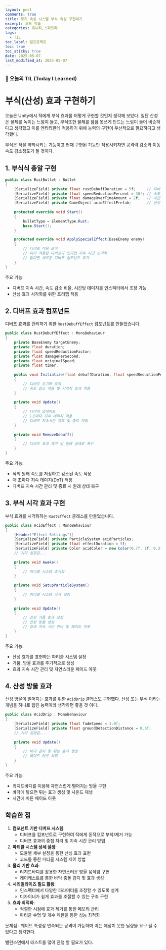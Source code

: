 ```yaml
---
layout: post
comments: true
title: 무기 속성 시스템 부식 속성 구현하기
excerpt: 코드 학습
categories: 유니티,스파르타
tags:
  - TIL
toc_label: 팀프로젝트
toc: true
toc_sticky: true
date: 2025-05-07
last_modified_at: 2025-05-07
---
```


### 📆 오늘의 TIL (Today I Learned)
# 부식(산성) 효과 구현하기

오늘은 Unity에서 적에게 부식 효과를 어떻게 구현할 것인지 생각해 보았다. 일단 산성은 물체를 녹이는 느낌이 들고, 부식또한 물체를 점점 못쓰게 만드는 느낌이 들어 비슷하다고 생각했고 이를 엔티티한테 적용하기 위해 능력의 구현이 우선적으로 필요하다고 생각했다.

부식은 적을 약화시키는 기능이고
현재 구현된 기능만 적용시키자면 공격력 감소와 이동속도 감소정도가 될 것이다.

## 1. 부식식 총알 구현

```csharp
public class RustBullet : Bullet
{
    [SerializeField] private float rustDebuffDuration = 5f;     // 디버프 지속 시간
    [SerializeField] private float speedReductionPercent = 30f; // 속도 감소 비율 (%)
    [SerializeField] private float damageOverTimeAmount = 2f;   // 시간당 추가 데미지
    [SerializeField] private GameObject acidEffectPrefab;       // 산성 효과 VFX 프리팹
    
    protected override void Start()
    {
        bulletType = ElementType.Rust;
        base.Start();
    }

    protected override void ApplySpecialEffect(BaseEnemy enemy)
    {
        // 디버프 적용 로직
        // 이미 적용된 디버프가 있다면 지속 시간 초기화
        // 없다면 새로운 디버프 컴포넌트 추가
    }
}
```

주요 기능:

- 디버프 지속 시간, 속도 감소 비율, 시간당 데미지를 인스펙터에서 조정 가능
- 산성 효과 시각화를 위한 프리팹 적용

## 2. 디버프 효과 컴포넌트

디버프 효과를 관리하기 위한 `RustDebuffEffect` 컴포넌트를 만들었습니다.

```csharp
public class RustDebuffEffect : MonoBehaviour
{
    private BaseEnemy targetEnemy;
    private float duration;
    private float speedReductionFactor;
    private float damagePerSecond;
    private float originalSpeed;
    private float timer;
    
    public void Initialize(float debuffDuration, float speedReductionPercent, float dotDamage)
    {
        // 디버프 초기화 로직
        // 속도 감소 적용 및 시각적 효과 적용
    }
    
    private void Update()
    {
        // 타이머 업데이트
        // 1초마다 지속 데미지 적용
        // 디버프 지속시간 체크 및 종료 처리
    }
    
    private void RemoveDebuff()
    {
        // 디버프 효과 제거 및 원래 상태로 복구
    }
}
```

주요 기능:

- 적의 원래 속도를 저장하고 감소된 속도 적용
- 매 초마다 지속 데미지(DoT) 적용
- 디버프 지속 시간 관리 및 종료 시 원래 상태 복구

## 3. 부식 시각 효과 구현

부식 효과를 시각화하는 `RustEffect` 클래스를 만들었습니다.

```csharp
public class AcidEffect : MonoBehaviour
{
    [Header("Effect Settings")]
    [SerializeField] private ParticleSystem acidParticles;
    [SerializeField] private float effectDuration = 5f;
    [SerializeField] private Color acidColor = new Color(0.7f, 1f, 0.3f, 0.8f);
    // 기타 설정값...
    
    private void Awake()
    {
        // 파티클 시스템 초기화
    }
    
    private void SetupParticleSystem()
    {
        // 파티클 시스템 상세 설정
    }
    
    private void Update()
    {
        // 산성 거품 효과 생성
        // 산성 방울 생성
        // 효과 지속 시간 관리 및 페이드 아웃
    }
}
```

주요 기능:

- 산성 효과를 표현하는 파티클 시스템 설정
- 거품, 방울 효과를 주기적으로 생성
- 효과 지속 시간 관리 및 자연스러운 페이드 아웃

## 4. 산성 방울 효과

산성 방울이 떨어지는 효과를 위한 `AcidDrip` 클래스도 구현했다. 산성 또는 부식 이라는 개념을 하나로 합친 능력이라 생각하면 좋을 것 이다.

```csharp
public class AcidDrip : MonoBehaviour
{
    [SerializeField] private float fadeSpeed = 1.0f;
    [SerializeField] private float groundDetectionDistance = 0.5f;
    // 기타 설정값...
    
    private void Update()
    {
        // 바닥 감지 및 튀는 효과 생성
        // 페이드 아웃 처리
    }
}
```

주요 기능:

- 리지드바디를 이용해 자연스럽게 떨어지는 방울 구현
- 바닥에 닿으면 튀는 효과 생성 및 사운드 재생
- 시간에 따른 페이드 아웃

## 학습한 점

1. **컴포넌트 기반 디버프 시스템**:
    - 디버프를 컴포넌트로 구현하여 적에게 동적으로 부착/제거 가능
    - 디버프 효과의 중첩 처리 및 지속 시간 관리 방법
2. **파티클 시스템 상세 설정**:
    - 모듈별 세부 설정을 통한 산성 효과 표현
    - 코드를 통한 파티클 시스템 제어 방법
3. **물리 기반 효과**:
    - 리지드바디를 활용한 자연스러운 방울 움직임 구현
    - 레이캐스트를 통한 바닥 충돌 감지 및 효과 생성
4. **시리얼라이즈 필드 활용**:
    - 인스펙터에서 다양한 파라미터를 조정할 수 있도록 설계
    - 디자이너가 쉽게 효과를 조절할 수 있는 구조 구현
5. **효과 최적화**:
    - 적절한 시점에 효과 제거를 통한 메모리 관리
    - 파티클 수명 및 개수 제한을 통한 성능 최적화

문제점 : 웨이브 특성상 연속되는 공격이 가능하며 이는 예상치 못한 딜량을 요구 될 수 있다고 생각한다.

밸런스면에서 테스트를 많이 진행 할 필요가 있다.
